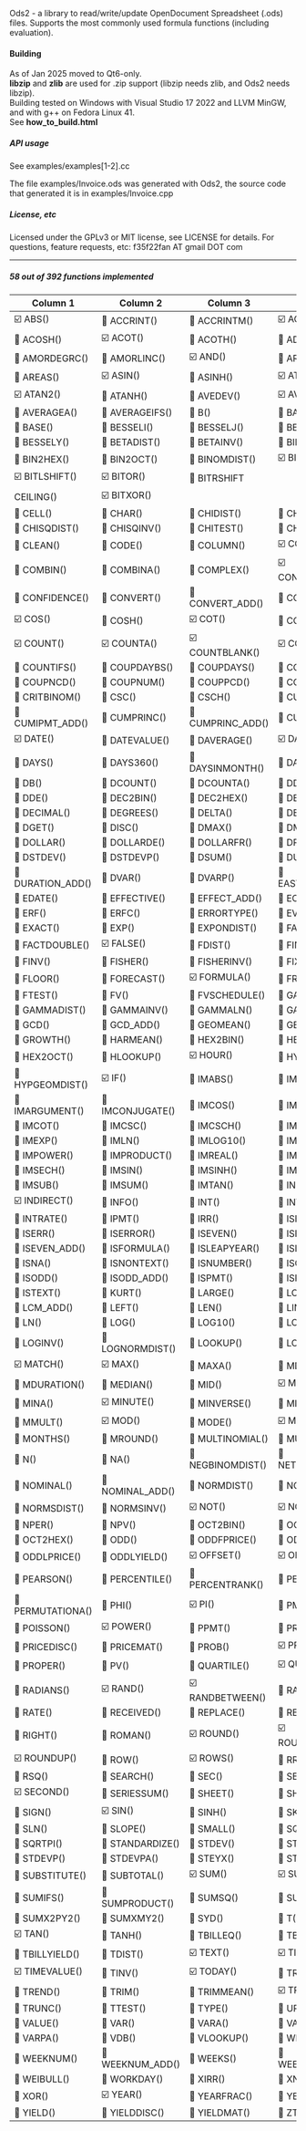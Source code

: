 Ods2 - a library to read/write/update OpenDocument Spreadsheet (.ods) files.
Supports the most commonly used formula functions (including evaluation).

#### Building
As of Jan 2025 moved to Qt6-only.<br/>
<b>libzip</b> and <b>zlib</b> are used for .zip support (libzip needs zlib, and Ods2 needs libzip).
<br/>
Building tested on Windows with Visual Studio 17 2022 and LLVM MinGW,
and with g++ on Fedora Linux 41.<br/>
See <b>how_to_build.html</b>

##### API usage
See examples/examples[1-2].cc

The file examples/Invoice.ods was generated with Ods2, the source code
that generated it is in examples/Invoice.cpp

##### License, etc
Licensed under the GPLv3 or MIT license, see LICENSE for details.
For questions, feature requests, etc: f35f22fan AT gmail DOT com

---
##### 58 out of 392 functions implemented

Column 1 | Column 2 | Column 3 | Column 4
-------- | ---------- | -------- | ---------
:ballot_box_with_check: ABS() | :black_square_button: ACCRINT() | :black_square_button: ACCRINTM() | :ballot_box_with_check: ACOS()
:black_square_button: ACOSH() | :ballot_box_with_check: ACOT() | :black_square_button: ACOTH() | :black_square_button: ADDRESS()
:black_square_button: AMORDEGRC() | :black_square_button: AMORLINC() | :ballot_box_with_check: AND() | :black_square_button: ARABIC()
:black_square_button: AREAS() | :ballot_box_with_check: ASIN() | :black_square_button: ASINH() | :ballot_box_with_check: ATAN()
:ballot_box_with_check: ATAN2() | :black_square_button: ATANH() | :black_square_button: AVEDEV() | :ballot_box_with_check: AVERAGE()
:black_square_button: AVERAGEA() | :black_square_button: AVERAGEIFS() | :black_square_button: B() | :black_square_button: BAHTTEXT()
:black_square_button: BASE() | :black_square_button: BESSELI() | :black_square_button: BESSELJ() | :black_square_button: BESSELK()
:black_square_button: BESSELY() | :black_square_button: BETADIST() | :black_square_button: BETAINV() | :black_square_button: BIN2DEC()
:black_square_button: BIN2HEX() | :black_square_button: BIN2OCT() | :black_square_button: BINOMDIST() | :ballot_box_with_check: BITAND()
:ballot_box_with_check: BITLSHIFT() | :ballot_box_with_check: BITOR() | :black_square_button: BITRSHIFT
    CEILING() | :ballot_box_with_check: BITXOR()
:black_square_button: CELL() | :black_square_button: CHAR() | :black_square_button: CHIDIST() | :black_square_button: CHIINV()
:black_square_button: CHISQDIST() | :black_square_button: CHISQINV() | :black_square_button: CHITEST() | :black_square_button: CHOOSE()
:black_square_button: CLEAN() | :black_square_button: CODE() | :black_square_button: COLUMN() | :ballot_box_with_check: COLUMNS()
:black_square_button: COMBIN() | :black_square_button: COMBINA() | :black_square_button: COMPLEX() | :ballot_box_with_check: CONCATENATE()
:black_square_button: CONFIDENCE() | :black_square_button: CONVERT() | :black_square_button: CONVERT_ADD() | :black_square_button: CORREL()
:ballot_box_with_check: COS() | :black_square_button: COSH() | :ballot_box_with_check: COT() | :black_square_button: COTH()
:ballot_box_with_check: COUNT() | :ballot_box_with_check: COUNTA() | :ballot_box_with_check: COUNTBLANK() | :ballot_box_with_check: COUNTIF()
:black_square_button: COUNTIFS() | :black_square_button: COUPDAYBS() | :black_square_button: COUPDAYS() | :black_square_button: COUPDAYSNC()
:black_square_button: COUPNCD() | :black_square_button: COUPNUM() | :black_square_button: COUPPCD() | :black_square_button: COVAR()
:black_square_button: CRITBINOM() | :black_square_button: CSC() | :black_square_button: CSCH() | :black_square_button: CUMIPMT()
:black_square_button: CUMIPMT_ADD() | :black_square_button: CUMPRINC() | :black_square_button: CUMPRINC_ADD() | :black_square_button: CURRENT()
:ballot_box_with_check: DATE() | :black_square_button: DATEVALUE() | :black_square_button: DAVERAGE() | :ballot_box_with_check: DAY()
:black_square_button: DAYS() | :black_square_button: DAYS360() | :black_square_button: DAYSINMONTH() | :black_square_button: DAYSINYEAR()
:black_square_button: DB() | :black_square_button: DCOUNT() | :black_square_button: DCOUNTA() | :black_square_button: DDB()
:black_square_button: DDE() | :black_square_button: DEC2BIN() | :black_square_button: DEC2HEX() | :black_square_button: DEC2OCT()
:black_square_button: DECIMAL() | :black_square_button: DEGREES() | :black_square_button: DELTA() | :black_square_button: DEVSQ()
:black_square_button: DGET() | :black_square_button: DISC() | :black_square_button: DMAX() | :black_square_button: DMIN()
:black_square_button: DOLLAR() | :black_square_button: DOLLARDE() | :black_square_button: DOLLARFR() | :black_square_button: DPRODUCT()
:black_square_button: DSTDEV() | :black_square_button: DSTDEVP() | :black_square_button: DSUM() | :black_square_button: DURATION()
:black_square_button: DURATION_ADD() | :black_square_button: DVAR() | :black_square_button: DVARP() | :black_square_button: EASTERSUNDAY()
:black_square_button: EDATE() | :black_square_button: EFFECTIVE() | :black_square_button: EFFECT_ADD() | :black_square_button: EOMONTH()
:black_square_button: ERF() | :black_square_button: ERFC() | :black_square_button: ERRORTYPE() | :black_square_button: EVEN()
:black_square_button: EXACT() | :black_square_button: EXP() | :black_square_button: EXPONDIST() | :black_square_button: FACT()
:black_square_button: FACTDOUBLE() | :ballot_box_with_check: FALSE() | :black_square_button: FDIST() | :black_square_button: FIND()
:black_square_button: FINV() | :black_square_button: FISHER() | :black_square_button: FISHERINV() | :black_square_button: FIXED()
:black_square_button: FLOOR() | :black_square_button: FORECAST() | :ballot_box_with_check: FORMULA() | :black_square_button: FREQUENCY()
:black_square_button: FTEST() | :black_square_button: FV() | :black_square_button: FVSCHEDULE() | :black_square_button: GAMMA()
:black_square_button: GAMMADIST() | :black_square_button: GAMMAINV() | :black_square_button: GAMMALN() | :black_square_button: GAUSS()
:black_square_button: GCD() | :black_square_button: GCD_ADD() | :black_square_button: GEOMEAN() | :black_square_button: GESTEP()
:black_square_button: GROWTH() | :black_square_button: HARMEAN() | :black_square_button: HEX2BIN() | :black_square_button: HEX2DEC()
:black_square_button: HEX2OCT() | :black_square_button: HLOOKUP() | :ballot_box_with_check: HOUR() | :black_square_button: HYPERLINK()
:black_square_button: HYPGEOMDIST() | :ballot_box_with_check: IF() | :black_square_button: IMABS() | :black_square_button: IMAGINARY()
:black_square_button: IMARGUMENT() | :black_square_button: IMCONJUGATE() | :black_square_button: IMCOS() | :black_square_button: IMCOSH()
:black_square_button: IMCOT() | :black_square_button: IMCSC() | :black_square_button: IMCSCH() | :black_square_button: IMDIV()
:black_square_button: IMEXP() | :black_square_button: IMLN() | :black_square_button: IMLOG10() | :black_square_button: IMLOG2()
:black_square_button: IMPOWER() | :black_square_button: IMPRODUCT() | :black_square_button: IMREAL() | :black_square_button: IMSEC()
:black_square_button: IMSECH() | :black_square_button: IMSIN() | :black_square_button: IMSINH() | :black_square_button: IMSQRT()
:black_square_button: IMSUB() | :black_square_button: IMSUM() | :black_square_button: IMTAN() | :black_square_button: INDEX()
:ballot_box_with_check: INDIRECT() | :black_square_button: INFO() | :black_square_button: INT() | :black_square_button: INTERCEPT()
:black_square_button: INTRATE() | :black_square_button: IPMT() | :black_square_button: IRR() | :black_square_button: ISBLANK()
:black_square_button: ISERR() | :black_square_button: ISERROR() | :black_square_button: ISEVEN() | :black_square_button: ISEVEN()
:black_square_button: ISEVEN_ADD() | :black_square_button: ISFORMULA() | :black_square_button: ISLEAPYEAR() | :black_square_button: ISLOGICAL()
:black_square_button: ISNA() | :black_square_button: ISNONTEXT() | :black_square_button: ISNUMBER() | :black_square_button: ISODD()
:black_square_button: ISODD() | :black_square_button: ISODD_ADD() | :black_square_button: ISPMT() | :black_square_button: ISREF()
:black_square_button: ISTEXT() | :black_square_button: KURT() | :black_square_button: LARGE() | :black_square_button: LCM()
:black_square_button: LCM_ADD() | :black_square_button: LEFT() | :black_square_button: LEN() | :black_square_button: LINEST()
:black_square_button: LN() | :black_square_button: LOG() | :black_square_button: LOG10() | :black_square_button: LOGEST()
:black_square_button: LOGINV() | :black_square_button: LOGNORMDIST() | :black_square_button: LOOKUP() | :black_square_button: LOWER()
:ballot_box_with_check: MATCH() | :ballot_box_with_check: MAX() | :black_square_button: MAXA() | :black_square_button: MDETERM()
:black_square_button: MDURATION() | :black_square_button: MEDIAN() | :black_square_button: MID() | :ballot_box_with_check: MIN()
:black_square_button: MINA() | :ballot_box_with_check: MINUTE() | :black_square_button: MINVERSE() | :black_square_button: MIRR()
:black_square_button: MMULT() | :ballot_box_with_check: MOD() | :black_square_button: MODE() | :ballot_box_with_check: MONTH()
:black_square_button: MONTHS() | :black_square_button: MROUND() | :black_square_button: MULTINOMIAL() | :black_square_button: MUNIT()
:black_square_button: N() | :black_square_button: NA() | :black_square_button: NEGBINOMDIST() | :black_square_button: NETWORKDAYS()
:black_square_button: NOMINAL() | :black_square_button: NOMINAL_ADD() | :black_square_button: NORMDIST() | :black_square_button: NORMINV()
:black_square_button: NORMSDIST() | :black_square_button: NORMSINV() | :ballot_box_with_check: NOT() | :ballot_box_with_check: NOW()
:black_square_button: NPER() | :black_square_button: NPV() | :black_square_button: OCT2BIN() | :black_square_button: OCT2DEC()
:black_square_button: OCT2HEX() | :black_square_button: ODD() | :black_square_button: ODDFPRICE() | :black_square_button: ODDFYIELD()
:black_square_button: ODDLPRICE() | :black_square_button: ODDLYIELD() | :ballot_box_with_check: OFFSET() | :ballot_box_with_check: OR()
:black_square_button: PEARSON() | :black_square_button: PERCENTILE() | :black_square_button: PERCENTRANK() | :black_square_button: PERMUT()
:black_square_button: PERMUTATIONA() | :black_square_button: PHI() | :ballot_box_with_check: PI() | :black_square_button: PMT()
:black_square_button: POISSON() | :ballot_box_with_check: POWER() | :black_square_button: PPMT() | :black_square_button: PRICE()
:black_square_button: PRICEDISC() | :black_square_button: PRICEMAT() | :black_square_button: PROB() | :ballot_box_with_check: PRODUCT()
:black_square_button: PROPER() | :black_square_button: PV() | :black_square_button: QUARTILE() | :ballot_box_with_check: QUOTIENT()
:black_square_button: RADIANS() | :ballot_box_with_check: RAND() | :ballot_box_with_check: RANDBETWEEN() | :black_square_button: RANK()
:black_square_button: RATE() | :black_square_button: RECEIVED() | :black_square_button: REPLACE() | :black_square_button: REPT()
:black_square_button: RIGHT() | :black_square_button: ROMAN() | :ballot_box_with_check: ROUND() | :ballot_box_with_check: ROUNDDOWN()
:ballot_box_with_check: ROUNDUP() | :black_square_button: ROW() | :ballot_box_with_check: ROWS() | :black_square_button: RRI()
:black_square_button: RSQ() | :black_square_button: SEARCH() | :black_square_button: SEC() | :black_square_button: SECH()
:ballot_box_with_check: SECOND() | :black_square_button: SERIESSUM() | :black_square_button: SHEET() | :black_square_button: SHEETS()
:black_square_button: SIGN() | :ballot_box_with_check: SIN() | :black_square_button: SINH() | :black_square_button: SKEW()
:black_square_button: SLN() | :black_square_button: SLOPE() | :black_square_button: SMALL() | :black_square_button: SQRT()
:black_square_button: SQRTPI() | :black_square_button: STANDARDIZE() | :black_square_button: STDEV() | :black_square_button: STDEVA()
:black_square_button: STDEVP() | :black_square_button: STDEVPA() | :black_square_button: STEYX() | :black_square_button: STYLE()
:black_square_button: SUBSTITUTE() | :black_square_button: SUBTOTAL() | :ballot_box_with_check: SUM() | :ballot_box_with_check: SUMIF()
:black_square_button: SUMIFS() | :black_square_button: SUMPRODUCT() | :black_square_button: SUMSQ() | :black_square_button: SUMX2MY2()
:black_square_button: SUMX2PY2() | :black_square_button: SUMXMY2() | :black_square_button: SYD() | :black_square_button: T()
:ballot_box_with_check: TAN() | :black_square_button: TANH() | :black_square_button: TBILLEQ() | :black_square_button: TBILLPRICE()
:black_square_button: TBILLYIELD() | :black_square_button: TDIST() | :ballot_box_with_check: TEXT() | :ballot_box_with_check: TIME()
:ballot_box_with_check: TIMEVALUE() | :black_square_button: TINV() | :ballot_box_with_check: TODAY() | :black_square_button: TRANSPOSE()
:black_square_button: TREND() | :black_square_button: TRIM() | :black_square_button: TRIMMEAN() | :ballot_box_with_check: TRUE()
:black_square_button: TRUNC() | :black_square_button: TTEST() | :black_square_button: TYPE() | :black_square_button: UPPER()
:black_square_button: VALUE() | :black_square_button: VAR() | :black_square_button: VARA() | :black_square_button: VARP()
:black_square_button: VARPA() | :black_square_button: VDB() | :black_square_button: VLOOKUP() | :black_square_button: WEEKDAY()
:black_square_button: WEEKNUM() | :black_square_button: WEEKNUM_ADD() | :black_square_button: WEEKS() | :black_square_button: WEEKSINYEAR()
:black_square_button: WEIBULL() | :black_square_button: WORKDAY() | :black_square_button: XIRR() | :black_square_button: XNPV()
:black_square_button: XOR() | :ballot_box_with_check: YEAR() | :black_square_button: YEARFRAC() | :black_square_button: YEARS()
:black_square_button: YIELD() | :black_square_button: YIELDDISC() | :black_square_button: YIELDMAT() | :black_square_button: ZTEST()




